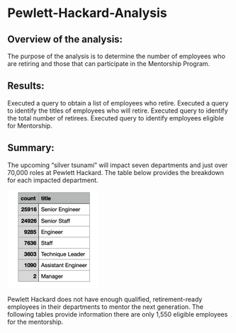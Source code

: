 # Pewlett-Hackard-Analysis

## Overview of the analysis: 
The purpose of the analysis is to determine the number of employees who are retiring and those that can participate in the Mentorship Program.  
## Results: 
Executed a query to obtain a list of employees who retire.
Executed a query to identify the titles of employees who will retire.
Executed query to identify the total number of retirees.
Executed query to identify employees eligible for Mentorship.
## Summary: 
The upcoming “silver tsunami” will impact seven departments and just over 70,000 roles at Pewlett Hackard.  The table below provides the breakdown for each impacted department.

 ![This is an image](https://github.com/bradrobe/Pewlett-Hackard-Analysis/blob/main/Analysis_Projects_Folder/retiring_titles.png)

Pewlett Hackard does not have enough qualified, retirement-ready employees in their departments to mentor the next generation.  The following tables provide information there are only 1,550 eligible employees for the mentorship.

 

 
